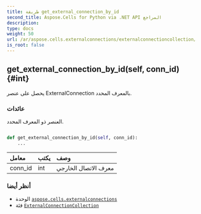 ```yaml
---
title: طريقة get_external_connection_by_id
second_title: Aspose.Cells for Python via .NET API المراجع
description:
type: docs
weight: 50
url: /ar/aspose.cells.externalconnections/externalconnectioncollection/get_external_connection_by_id/
is_root: false
---
```

##  get_external_connection_by_id(self, conn_id) {#int}
يحصل على عنصر ExternalConnection بالمعرف المحدد.


###  عائدات

العنصر ذو المعرف المحدد.


```python

def get_external_connection_by_id(self, conn_id):
    ...
```


| معامل| يكتب| وصف|
| :- | :- | :- |
| conn_id | int | معرف الاتصال الخارجي|



###  أنظر أيضا
* الوحدة [`aspose.cells.externalconnections`](../../)
* فئة [`ExternalConnectionCollection`](/cells/python-net/ar/aspose.cells.externalconnections/externalconnectioncollection)
